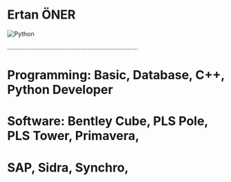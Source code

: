 <h1>Ertan ÖNER </h1>
<img src="https://www.python.org/static/img/python-logo.png" alt="Python"/>

...........................................................................
<h1> Programming: Basic, Database, C++, Python Developer   </h1>
<h1> Software: Bentley Cube, PLS Pole, PLS Tower, Primavera,</h1>
<h1>           SAP, Sidra, Synchro,  </h1>
